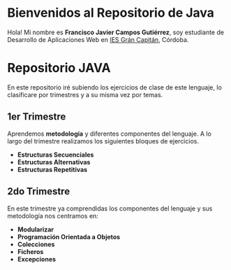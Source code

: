 # Bienvenidos al Repositorio de Java

Hola! Mi nombre es **Francisco Javier Campos Gutiérrez**, soy estudiante de Desarrollo de Aplicaciones Web en [IES Grán Capitán](https://informatica.iesgrancapitan.org/), Córdoba.

# Repositorio JAVA

 En este repositorio iré subiendo los ejercicios de clase de este lenguaje, lo clasificare por trimestres y a su misma vez por temas.

 

## 1er Trimestre

Aprendemos **metodología** y diferentes componentes del lenguaje. A lo largo del trimestre realizamos los siguientes bloques de ejercicios.

 - **Estructuras Secuenciales**
 - **Estructuras Alternativas**
 - **Estructuras Repetitivas**

## 2do Trimestre

En este trimestre ya comprendidas los componentes del lenguaje y sus metodología nos centramos en:

 - **Modularizar**
 - **Programación Orientada a Objetos**
 - **Colecciones**
 - **Ficheros**
 - **Excepciones**
